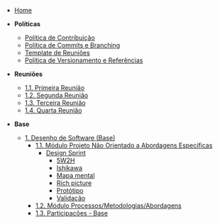 <!-- docs/_sidebar.md -->

- [Home](README.md)
<!-- - [Diretrizes](/Diretrizes/Diretrizes.md) -->


- **Políticas**
  - [Política de Contribuição](/Politicas/Contribuicao.md)
  - [Política de Commits e Branching](/Politicas/Commits.md)
  - [Template de Reuniões](/Politicas/Reunioes.md)
  - [Política de Versionamento e Referências](/Politicas/Versionamento.md)

- **Reuniões**
  - [1.1. Primeira Reunião](/Atas/Reuniao_07-09-23.md)
  - [1.2. Segunda Reunião](/Atas/Reuniao_09-09-23.md)
  - [1.3. Terceira Reunião](/Atas/Reuniao_12-09-23.md)
  - [1.4. Quarta Reunião](/Atas/Reuniao_14-09-23.md)

- **Base**
  - [1. Desenho de Software (Base)](/Base/1.Base.md)
    - [1.1. Módulo Projeto Não Orientado a Abordagens Específicas](/Base/1.1.AbordagemNaoEspecifica.md)
      - [Design Sprint](/Base/Artefatos/DesignSprint.md)
        - [5W2H](/Base/Artefatos/5W2H.md)
        - [Ishikawa](/Base/Artefatos/DiagramaIshikawa.md)
        - [Mapa mental](/Base/Artefatos/mapa-mental.md)
        - [Rich picture](/Base/Artefatos/RichPic.md)
        - [Protótipo](/Base/Artefatos/Prototipacao.md)
        - [Validação](/Base/Artefatos/Validacao_Entrevista.md)
    - [1.2. Módulo Processos/Metodologias/Abordagens](/Base/1.2.ProcessosMetodologiasAbordagens.md)
    - [1.3. Participações - Base](/Base/1.3.ParticipacoesBase.md)
<!--
- **Modelagem**
  - [2. Desenho de Software (Modelagem)](/Modelagem/2.Modelagem.md)
    - [2.1. Módulo Projeto Orientado a Abordagens Tradicionais](/Modelagem/2.1.ModelagemTradicional.md)
      - [2.1.1. Notação UML – Diagramas Estáticos](/Modelagem/2.1.1.UMLEstaticos.md)
      - [2.1.2. Notação UML – Diagramas Dinâmicos](/Modelagem/2.1.2.UMLDinamicos.md)
    - [2.2. Participações - Modelagem](/Modelagem/2.2.ParticipacoesModelagem.md)

- **Padrões de Projeto**
  - [3. Desenho de Software (Padrões de Projeto)](/PadroesDeProjeto/3.PadroesDeProjeto.md)
    - [Avaliado via Prova]

- **Arquitetura de Software & Reutilização**
  - [4. Desenho de Software (Arquitetura & Reutilização de Software)](/ArquiteturaReutilizacao/4.ArquiteturaReutilizacao.md)
    - [4.1. Módulo Estilos e Padrões Arquiteturais](/ArquiteturaReutilizacao/4.1.PadroesArquiteturais.md)
    - [4.2. Módulo Reutilização de Software](/ArquiteturaReutilizacao/4.2.ReutilizacaoDeSoftware.md)
    - [4.3. Participações - Arquitetura & Reutilização de Software](/ArquiteturaReutilizacao/4.3.ParticipacoesArqReutilizacao.md)
-->
